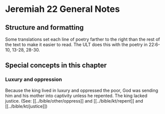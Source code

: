 # Jeremiah 22 General Notes
## Structure and formatting

Some translations set each line of poetry farther to the right than the rest of the text to make it easier to read. The ULT does this with the poetry in 22:6-10, 13-28, 28-30.

## Special concepts in this chapter

### Luxury and oppression

Because the king lived in luxury and oppressed the poor, God was sending him and his mother into captivity unless he repented. The king lacked justice. (See: [[../bible/other/oppress]] and [[../bible/kt/repent]] and [[../bible/kt/justice]])